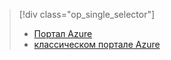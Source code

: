 > [!div class="op_single_selector"]
> * [Портал Azure](../articles/storage/storage-enable-and-view-metrics.md)
> * [классическом портале Azure](../articles/storage/storage-enable-and-view-metrics-classic-portal.md)
> 
> 

